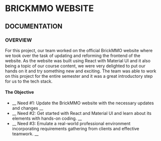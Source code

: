 # BRICKMMO WEBSITE

## DOCUMENTATION

### OVERVIEW

For this project, our team worked on the official BrickMMO website where we took over the task of updating and reforming the frontend of the website. As the website was built using React with Material UI and it also being a topic of our course content, we were very delighted to put our hands on it and try something new and exciting. The team was able to work on this project for the entire semester and it was a great introductory step for us to the tech stack.

#### The Objective

- __ Need #1: Update the BrickMMO website with the necessary updates and changes __
- __ Need #2: Get started with React and Material UI and learn about its elements with hands-on coding. __
- __ Need #3: Emulate a real-world professional environment incorporating requirements gathering from clients and effective teamwork. __

